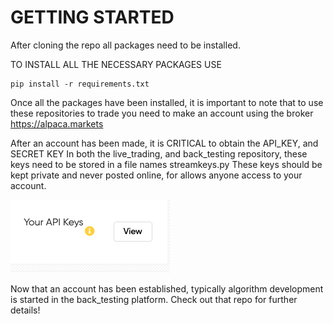 # GETTING STARTED

After cloning the repo all packages need to be installed.

TO INSTALL ALL THE NECESSARY PACKAGES USE  

    pip install -r requirements.txt 
    
Once all the packages have been installed, it is important to note that to use these repositories to trade
you need to make an account using the broker https://alpaca.markets

After an account has been made, it is CRITICAL to obtain the API_KEY, and SECRET KEY
In both the live_trading, and back_testing repository, these keys need to be stored in a file names streamkeys.py
These keys should be kept private and never posted online, for allows anyone access to your account.


![](readme%20photos/alapca_key.png)


Now that an account has been established, typically algorithm development is started in the back_testing platform. Check out that repo for further details!